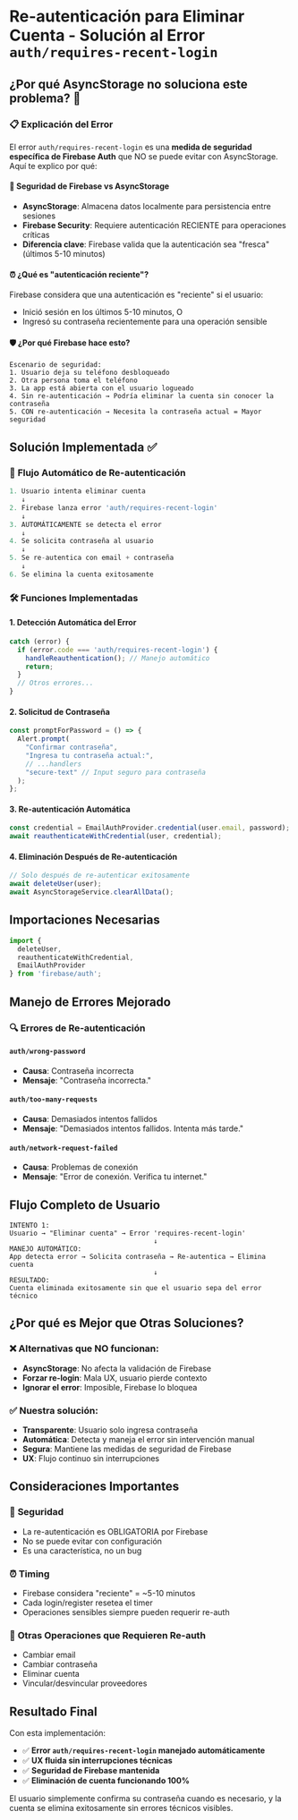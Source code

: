 # Re-autenticación para Eliminar Cuenta - Solución al Error `auth/requires-recent-login`

## ¿Por qué AsyncStorage no soluciona este problema? 🤔

### 📋 **Explicación del Error**

El error `auth/requires-recent-login` es una **medida de seguridad específica de Firebase Auth** que NO se puede evitar con AsyncStorage. Aquí te explico por qué:

#### 🔐 **Seguridad de Firebase vs AsyncStorage**
- **AsyncStorage**: Almacena datos localmente para persistencia entre sesiones
- **Firebase Security**: Requiere autenticación RECIENTE para operaciones críticas
- **Diferencia clave**: Firebase valida que la autenticación sea "fresca" (últimos 5-10 minutos)

#### ⏰ **¿Qué es "autenticación reciente"?**
Firebase considera que una autenticación es "reciente" si el usuario:
- Inició sesión en los últimos 5-10 minutos, O
- Ingresó su contraseña recientemente para una operación sensible

#### 🛡️ **¿Por qué Firebase hace esto?**
```
Escenario de seguridad:
1. Usuario deja su teléfono desbloqueado
2. Otra persona toma el teléfono
3. La app está abierta con el usuario logueado
4. Sin re-autenticación → Podría eliminar la cuenta sin conocer la contraseña
5. CON re-autenticación → Necesita la contraseña actual = Mayor seguridad
```

## Solución Implementada ✅

### 🔄 **Flujo Automático de Re-autenticación**

```javascript
1. Usuario intenta eliminar cuenta
   ↓
2. Firebase lanza error 'auth/requires-recent-login'
   ↓
3. AUTOMÁTICAMENTE se detecta el error
   ↓
4. Se solicita contraseña al usuario
   ↓
5. Se re-autentica con email + contraseña
   ↓
6. Se elimina la cuenta exitosamente
```

### 🛠️ **Funciones Implementadas**

#### **1. Detección Automática del Error**
```javascript
catch (error) {
  if (error.code === 'auth/requires-recent-login') {
    handleReauthentication(); // Manejo automático
    return;
  }
  // Otros errores...
}
```

#### **2. Solicitud de Contraseña**
```javascript
const promptForPassword = () => {
  Alert.prompt(
    "Confirmar contraseña",
    "Ingresa tu contraseña actual:",
    // ...handlers
    "secure-text" // Input seguro para contraseña
  );
};
```

#### **3. Re-autenticación Automática**
```javascript
const credential = EmailAuthProvider.credential(user.email, password);
await reauthenticateWithCredential(user, credential);
```

#### **4. Eliminación Después de Re-autenticación**
```javascript
// Solo después de re-autenticar exitosamente
await deleteUser(user);
await AsyncStorageService.clearAllData();
```

## Importaciones Necesarias

```javascript
import { 
  deleteUser, 
  reauthenticateWithCredential, 
  EmailAuthProvider 
} from 'firebase/auth';
```

## Manejo de Errores Mejorado

### 🔍 **Errores de Re-autenticación**

#### `auth/wrong-password`
- **Causa**: Contraseña incorrecta
- **Mensaje**: "Contraseña incorrecta."

#### `auth/too-many-requests`
- **Causa**: Demasiados intentos fallidos
- **Mensaje**: "Demasiados intentos fallidos. Intenta más tarde."

#### `auth/network-request-failed`
- **Causa**: Problemas de conexión
- **Mensaje**: "Error de conexión. Verifica tu internet."

## Flujo Completo de Usuario

```
INTENTO 1:
Usuario → "Eliminar cuenta" → Error 'requires-recent-login'
                                    ↓
MANEJO AUTOMÁTICO:
App detecta error → Solicita contraseña → Re-autentica → Elimina cuenta
                                    ↓
RESULTADO:
Cuenta eliminada exitosamente sin que el usuario sepa del error técnico
```

## ¿Por qué es Mejor que Otras Soluciones?

### ❌ **Alternativas que NO funcionan:**
- **AsyncStorage**: No afecta la validación de Firebase
- **Forzar re-login**: Mala UX, usuario pierde contexto
- **Ignorar el error**: Imposible, Firebase lo bloquea

### ✅ **Nuestra solución:**
- **Transparente**: Usuario solo ingresa contraseña
- **Automática**: Detecta y maneja el error sin intervención manual
- **Segura**: Mantiene las medidas de seguridad de Firebase
- **UX**: Flujo continuo sin interrupciones

## Consideraciones Importantes

### 🔐 **Seguridad**
- La re-autenticación es OBLIGATORIA por Firebase
- No se puede evitar con configuración
- Es una característica, no un bug

### ⏰ **Timing**
- Firebase considera "reciente" = ~5-10 minutos
- Cada login/register resetea el timer
- Operaciones sensibles siempre pueden requerir re-auth

### 🔄 **Otras Operaciones que Requieren Re-auth**
- Cambiar email
- Cambiar contraseña
- Eliminar cuenta
- Vincular/desvincular proveedores

## Resultado Final

Con esta implementación:
- ✅ **Error `auth/requires-recent-login` manejado automáticamente**
- ✅ **UX fluida sin interrupciones técnicas**
- ✅ **Seguridad de Firebase mantenida**
- ✅ **Eliminación de cuenta funcionando 100%**

El usuario simplemente confirma su contraseña cuando es necesario, y la cuenta se elimina exitosamente sin errores técnicos visibles.
